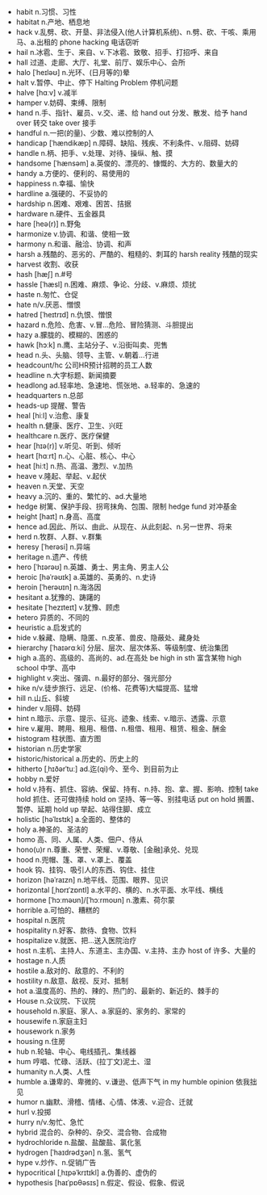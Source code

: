 - habit n.习惯、习性
- habitat n.产地、栖息地
- hack v.乱劈、砍、开垦、非法侵入(他人计算机系统)、n.劈、砍、干咳、乘用马、a.出租的  phone hacking 电话窃听
- hail n.冰雹、生于、来自、v.下冰雹、致敬、招手、打招呼、来自
- hall 过道、走廊、大厅、礼堂、前厅、娱乐中心、会所
- halo [ˈheɪləʊ] n.光环、(日月等的)晕
- halt v.暂停、中止、停下  Halting Problem 停机问题
- halve [hɑːv] v.减半
- hamper v.妨碍、束缚、限制
- hand n.手、指针、雇员、v.交、递、给 hand out 分发、散发、给予  hand over 转交  take over 接手
- handful n.一把(的量)、少数、难以控制的人
- handicap [ˈhændikæp] n.障碍、缺陷、残疾、不利条件、v.阻碍、妨碍
- handle n.柄、把手、v.处理、对待、操纵、触、摸
- handsome [ˈhænsəm] a.英俊的、漂亮的、慷慨的、大方的、数量大的
- handy a.方便的、便利的、易使用的
- happiness n.幸福、愉快
- hardline a.强硬的、不妥协的
- hardship n.困难、艰难、困苦、拮据
- hardware n.硬件、五金器具
- hare [heə(r)] n.野兔
- harmonize v.协调、和谐、使相一致
- harmony n.和谐、融洽、协调、和声
- harsh a.残酷的、恶劣的、严酷的、粗糙的、刺耳的  harsh reality 残酷的现实
- harvest 收割、收获
- hash [hæʃ] n.#号
- hassle [ˈhæsl] n.困难、麻烦、争论、分歧、v.麻烦、烦扰
- haste n.匆忙、仓促
- hate n/v.厌恶、憎恨
- hatred [ˈheɪtrɪd] n.仇恨、憎恨
- hazard n.危险、危害、v.冒...危险、冒险猜测、斗胆提出
- hazy a.朦胧的、模糊的、困惑的
- hawk [hɔːk] n.鹰、主站分子、v.沿街叫卖、兜售
- head n.头、头脑、领导、主管、v.朝着...行进
- headcount/hc 公司HR预计招聘的员工人数 
- headline n.大字标题、新闻摘要
- headlong ad.轻率地、急速地、慌张地、a.轻率的、急速的
- headquarters n.总部
- heads-up 提醒、警告
- heal [hiːl] v.治愈、康复
- health n.健康、医疗、卫生、兴旺
- healthcare n.医疗、医疗保健
- hear [hɪə(r)] v.听见、听到、倾听
- heart [hɑːrt] n.心、心脏、核心、中心
- heat [hiːt] n.热、高温、激烈、v.加热
- heave v.隆起、举起、v.起伏
- heaven n.天堂、天空
- heavy a.沉的、重的、繁忙的、ad.大量地
- hedge 树篱、保护手段、拐弯抹角、包围、限制  hedge fund 对冲基金
- height [haɪt] n.身高、高度
- hence ad.因此、所以、由此、从现在、从此刻起、n.另一世界、将来
- herd n.牧群、人群、v.群集
- heresy [ˈherəsi] n.异端
- heritage n.遗产、传统
- hero [ˈhɪərəʊ] n.英雄、勇士、男主角、男主人公
- heroic [həˈrəʊɪk] a.英雄的、英勇的、n.史诗
- heroin [ˈherəʊɪn] n.海洛因
- hesitant a.犹豫的、踌躇的
- hesitate [ˈhezɪteɪt] v.犹豫、顾虑
- hetero 异质的、不同的
- heuristic a.启发式的
- hide v.躲藏、隐瞒、隐匿、n.皮革、兽皮、隐蔽处、藏身处
- hierarchy [ˈhaɪərɑːki] 分层、层次、层次体系、等级制度、统治集团
- high a.高的、高级的、高尚的、ad.在高处  be high in sth 富含某物  high school 中学、高中
- highlight v.突出、强调、n.最好的部分、强光部分
- hike n/v.徒步旅行、远足、(价格、花费等)大幅提高、猛增
- hill n.山丘、斜坡
- hinder v.阻碍、妨碍
- hint n.暗示、示意、提示、征兆、迹象、线索、v.暗示、透露、示意
- hire v.雇用、聘用、租用、租借、n.租借、租用、租赁、租金、酬金
- histogram 柱状图、直方图
- historian n.历史学家
- historic/historical a.历史的、历史上的
- hitherto [ˌhɪðərˈtuː] ad.迄(qi)今、至今、到目前为止
- hobby n.爱好
- hold v.持有、抓住、容纳、保留、持有、n.持、抱、拿、握、影响、控制  take hold 抓住、还可做持续  hold on 坚持、等一等、别挂电话  put on hold 搁置、暂停、延期  hold up 举起、站得住脚、成立
- holistic [həˈlɪstɪk] a.全面的、整体的
- holy a.神圣的、圣洁的
- homo 高、同、人属、人类、佃户、侍从
- hono(u)r n.尊重、荣誉、荣耀、v.尊敬、[金融]承兑、兑现
- hood n.兜帽、篷、罩、v.罩上、覆盖
- hook 钩、挂钩、吸引人的东西、钩住、挂住
- horizon [həˈraɪzn] n.地平线、范围、眼界、见识
- horizontal [ˌhɒrɪˈzɒntl] a.水平的、横的、n.水平面、水平线、横线
- hormone [ˈhɔːməʊn]/[ˈhɔːrmoʊn] n.激素、荷尔蒙
- horrible a.可怕的、糟糕的
- hospital n.医院
- hospitality n.好客、款待、食物、饮料
- hospitalize v.就医、把...送入医院治疗
- host n.主机、主持人、东道主、主办国、v.主持、主办  host of 许多、大量的
- hostage n.人质
- hostile a.敌对的、敌意的、不利的
- hostility n.敌意、敌视、反对、抵制
- hot a.温度高的、热的、辣的、热门的、最新的、新近的、棘手的
- House n.众议院、下议院
- household n.家庭、家人、a.家庭的、家务的、家常的
- housewife n.家庭主妇
- housework n.家务
- housing n.住房
- hub n.轮轴、中心、电线插孔、集线器
- hum 哼唱、忙碌、活跃、(拉丁文)泥土、湿
- humanity n.人类、人性
- humble a.谦卑的、卑微的、v.谦逊、低声下气 in my humble opinion 依我拙见
- humor n.幽默、滑稽、情绪、心情、体液、v.迎合、迁就
- hurl v.投掷
- hurry n/v.匆忙、急忙
- hybrid 混合的、杂种的、杂交、混合物、合成物
- hydrochloride n.盐酸、盐酸盐、氯化氢
- hydrogen [ˈhaɪdrədʒən] n.氢、氢气
- hype v.炒作、n.促销广告
- hypocritical [ˌhɪpəˈkrɪtɪkl] a.伪善的、虚伪的
- hypothesis [haɪˈpɒθəsɪs] n.假定、假设、假象、假说